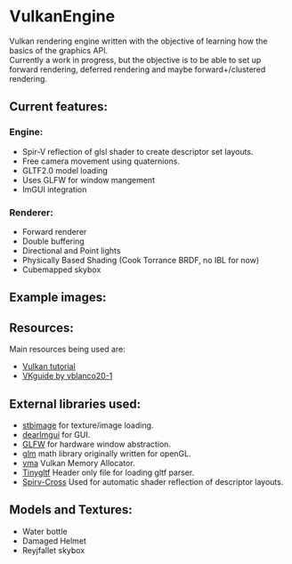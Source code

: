 # VulkanEngine
Vulkan rendering engine written with the objective of learning how the basics of the graphics API.  
Currently a work in progress, but the objective is to be able to set up forward rendering, deferred rendering and maybe forward+/clustered rendering.

## Current features:
### Engine:
- Spir-V reflection of glsl shader to create descriptor set layouts.
- Free camera movement using quaternions.
- GLTF2.0 model loading
- Uses GLFW for window mangement
- ImGUI integration

### Renderer:
- Forward renderer
- Double buffering
- Directional and Point lights
- Physically Based Shading (Cook Torrance BRDF, no IBL for now)
- Cubemapped skybox

## Example images:


## Resources:
 Main resources being used are:
 - [Vulkan tutorial](https://vulkan-tutorial.com/)   
 - [VKguide by vblanco20-1](https://vkguide.dev/)

## External libraries used:
- [stbimage](https://github.com/nothings/stb) for texture/image loading.
- [dearImgui](https://github.com/ocornut/imgui) for GUI.
- [GLFW](https://www.glfw.org/) for hardware window abstraction.
- [glm](https://github.com/g-truc/glm) math library originally written for openGL.
- [vma](https://github.com/GPUOpen-LibrariesAndSDKs/VulkanMemoryAllocator) Vulkan Memory Allocator.
- [Tinygltf](https://github.com/syoyo/tinygltf) Header only file for loading gltf parser.
- [Spirv-Cross](https://github.com/KhronosGroup/SPIRV-Cross) Used for automatic shader reflection of descriptor layouts.



## Models and Textures:
- Water bottle
- Damaged Helmet
- Reyjfallet skybox
